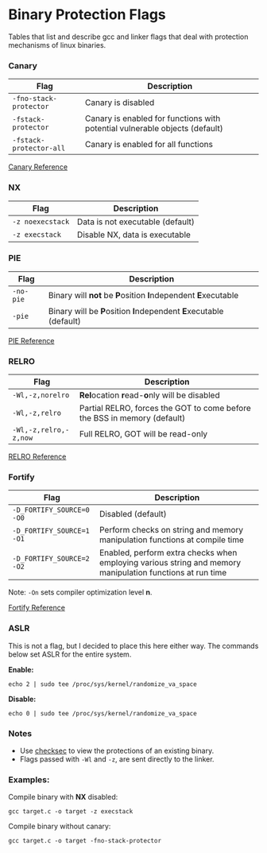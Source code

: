 # Binary Protection Flags
Tables that list and describe gcc and linker flags that deal with protection mechanisms of linux binaries.


### Canary

| Flag | Description | 
| ------------ | ------------ |
| `-fno-stack-protector` | Canary is disabled |
| `-fstack-protector` | Canary is enabled for functions with potential vulnerable objects (default) | 
| `-fstack-protector-all` | Canary is enabled for all functions |

[Canary Reference](https://ctf-wiki.github.io/ctf-wiki/pwn/linux/mitigation/canary/)

### NX

|  Flag |  Description  |
| ------------ | ------------ |
| `-z noexecstack` | Data is not executable (default) |
| `-z execstack` | Disable NX, data is executable |


### PIE

|  Flag |  Description  |
| ------------ | ------------ |
| `-no-pie` |  Binary will **not** be **P**osition **I**ndependent **E**xecutable |
| `-pie` | Binary will be **P**osition **I**ndependent **E**xecutable (default) |

[PIE Reference](https://access.redhat.com/blogs/766093/posts/1975793)

### RELRO

|  Flag |  Description  |
| ------------ | ------------ |
| `-Wl,-z,norelro` |  **Rel**ocation **r**ead-**o**nly will be disabled |
| `-Wl,-z,relro` | Partial RELRO, forces the GOT to come before the BSS in memory (default) |
| `-Wl,-z,relro,-z,now` | Full RELRO, GOT will be read-only |

[RELRO Reference](https://www.redhat.com/en/blog/hardening-elf-binaries-using-relocation-read-only-relro)

### Fortify
|  Flag |  Description  |
| ------------ | ------------ |
| `-D_FORTIFY_SOURCE=0 -O0` | Disabled (default) |
| `-D_FORTIFY_SOURCE=1 -O1` | Perform checks on string and memory manipulation functions at compile time |
| `-D_FORTIFY_SOURCE=2 -O2` | Enabled, perform extra checks when employing various string and memory manipulation functions at run time |

Note: `-On` sets compiler optimization level **n**.
  
[Fortify Reference](https://access.redhat.com/blogs/766093/posts/1976213)

### ASLR
This is not a flag, but I decided to place this here either way. The commands below set ASLR for the entire system.

**Enable:**
```
echo 2 | sudo tee /proc/sys/kernel/randomize_va_space
```
**Disable:**
```
echo 0 | sudo tee /proc/sys/kernel/randomize_va_space
```

### Notes
 * Use [checksec](https://github.com/slimm609/checksec.sh) to view the protections of an existing binary.
 * Flags passed with `-Wl` and `-z`, are sent directly to the linker.

### Examples:
Compile binary with **NX** disabled:
```
gcc target.c -o target -z execstack
```

Compile binary without canary:
```
gcc target.c -o target -fno-stack-protector
```



